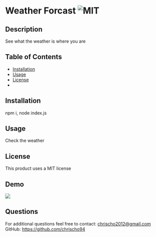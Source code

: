 # Weather Forcast ![MIT](https://img.shields.io/badge/license-MIT-red)

  ## Description 
  See what the weather is where you are

  ## Table of Contents
  * [Installation](#installation)
  * [Usage](#usage)
  * [License](#license)
  * 
  ## Installation
  npm i, node index.js

  ## Usage 
  Check the weather

  ## License
  This product uses a MIT license

  ## Demo
  <img src="assets/images/n/a">

  ## Questions
  For additional questions feel free to contact: chrischo2012@gmail.com
  GitHub: https://github.com/chrischo94
  
